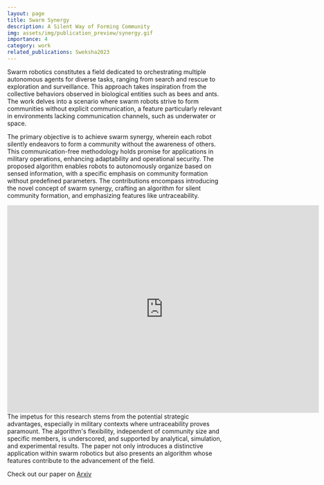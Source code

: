 ```yaml
---
layout: page
title: Swarm Synergy
description: A Silent Way of Forming Community
img: assets/img/publication_preview/synergy.gif
importance: 4
category: work
related_publications: Sweksha2023
---
```

Swarm robotics constitutes a field dedicated to orchestrating multiple autonomous agents for diverse tasks, ranging from search and rescue to exploration and surveillance. This approach takes inspiration from the collective behaviors observed in biological entities such as bees and ants. The work delves into a scenario where swarm robots strive to form communities without explicit communication, a feature particularly relevant in environments lacking communication channels, such as underwater or space.

The primary objective is to achieve swarm synergy, wherein each robot silently endeavors to form a community without the awareness of others. This communication-free methodology holds promise for applications in military operations, enhancing adaptability and operational security. The proposed algorithm enables robots to autonomously organize based on sensed information, with a specific emphasis on community formation without predefined parameters. The contributions encompass introducing the novel concept of swarm synergy, crafting an algorithm for silent community formation, and emphasizing features like untraceability.

<iframe width="720" height="480" src="https://www.youtube.com/embed/7OSib9W11Kg" title="Swarm Synergy: A Silent Way of Forming Community" frameborder="0" allow="accelerometer; autoplay; clipboard-write; encrypted-media; gyroscope; picture-in-picture; web-share" allowfullscreen></iframe>
The impetus for this research stems from the potential strategic advantages, especially in military contexts where untraceability proves paramount. The algorithm's flexibility, independent of community size and specific members, is underscored, and supported by analytical, simulation, and experimental results. The paper not only introduces a distinctive application within swarm robotics but also presents an algorithm whose features contribute to the advancement of the field.

Check out our paper on [Arxiv](https://arxiv.org/abs/2311.17697) 
